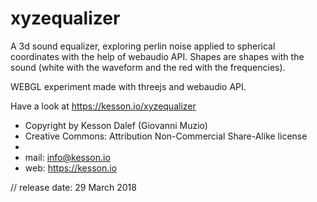 # xyzequalizer
A 3d sound equalizer, exploring perlin noise applied to spherical coordinates with the help of webaudio API. Shapes are shapes with the sound (white with the waveform and the red with the frequencies).

WEBGL experiment made with threejs and webaudio API.

Have a look at https://kesson.io/xyzequalizer


* Copyright by Kesson Dalef (Giovanni Muzio)
* Creative Commons: Attribution Non-Commercial Share-Alike license
*
* mail: info@kesson.io
* web: https://kesson.io

// release date: 29 March 2018
